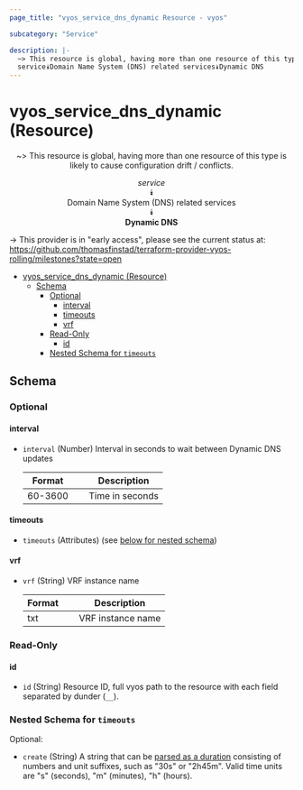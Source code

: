```yaml
---
page_title: "vyos_service_dns_dynamic Resource - vyos"

subcategory: "Service"

description: |-
  ~> This resource is global, having more than one resource of this type is likely to cause configuration drift / conflicts.
  service⯯Domain Name System (DNS) related services⯯Dynamic DNS
---
```


# vyos_service_dns_dynamic (Resource)
<center>

~> This resource is global, having more than one resource of this type is likely to cause configuration drift / conflicts.

*service*  
⯯  
Domain Name System (DNS) related services  
⯯  
**Dynamic DNS**


</center>

-> This provider is in "early access", please see the current status at: https://github.com/thomasfinstad/terraform-provider-vyos-rolling/milestones?state=open

<!--TOC-->

- [vyos_service_dns_dynamic (Resource)](#vyos_service_dns_dynamic-resource)
  - [Schema](#schema)
    - [Optional](#optional)
      - [interval](#interval)
      - [timeouts](#timeouts)
      - [vrf](#vrf)
    - [Read-Only](#read-only)
      - [id](#id)
    - [Nested Schema for `timeouts`](#nested-schema-for-timeouts)

<!--TOC-->

<!-- schema generated by tfplugindocs -->
## Schema

### Optional

#### interval
- `interval` (Number) Interval in seconds to wait between Dynamic DNS updates

    |  Format   &emsp;|  Description      |
    |-----------|-------------------|
    |  60-3600  &emsp;|  Time in seconds  |
#### timeouts
- `timeouts` (Attributes) (see [below for nested schema](#nestedatt--timeouts))
#### vrf
- `vrf` (String) VRF instance name

    |  Format  &emsp;|  Description        |
    |----------|---------------------|
    |  txt     &emsp;|  VRF instance name  |

### Read-Only

#### id
- `id` (String) Resource ID, full vyos path to the resource with each field separated by dunder (`__`).

<a id="nestedatt--timeouts"></a>
### Nested Schema for `timeouts`

Optional:

- `create` (String) A string that can be [parsed as a duration](https://pkg.go.dev/time#ParseDuration) consisting of numbers and unit suffixes, such as &#34;30s&#34; or &#34;2h45m&#34;. Valid time units are &#34;s&#34; (seconds), &#34;m&#34; (minutes), &#34;h&#34; (hours).

